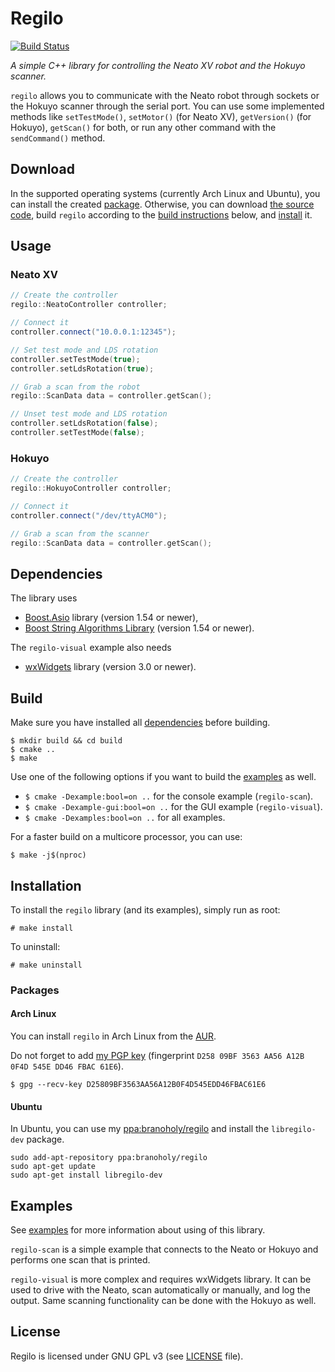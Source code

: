 # Regilo
[![Build Status](https://travis-ci.org/branoholy/regilo.svg?branch=master)](https://travis-ci.org/branoholy/regilo)

*A simple C++ library for controlling the Neato XV robot and the Hokuyo scanner.*

`regilo` allows you to communicate with the Neato robot through sockets or the
Hokuyo scanner through the serial port. You can use some implemented methods
like `setTestMode()`, `setMotor()` (for Neato XV), `getVersion()` (for Hokuyo),
`getScan()` for both, or run any other command with the `sendCommand()` method.

## Download
In the supported operating systems (currently Arch Linux and Ubuntu), you can
install the created [package](#packages). Otherwise, you can download
[the source code](https://github.com/branoholy/regilo/releases), build `regilo`
according to the [build instructions](#build) below, and
[install](#installation) it.

## Usage

### Neato XV
```cpp
// Create the controller
regilo::NeatoController controller;

// Connect it
controller.connect("10.0.0.1:12345");

// Set test mode and LDS rotation
controller.setTestMode(true);
controller.setLdsRotation(true);

// Grab a scan from the robot
regilo::ScanData data = controller.getScan();

// Unset test mode and LDS rotation
controller.setLdsRotation(false);
controller.setTestMode(false);
```

### Hokuyo
```cpp
// Create the controller
regilo::HokuyoController controller;

// Connect it
controller.connect("/dev/ttyACM0");

// Grab a scan from the scanner
regilo::ScanData data = controller.getScan();
```

## Dependencies
The library uses

* [Boost.Asio](http://www.boost.org/doc/libs/release/doc/html/boost_asio.html)
library (version 1.54 or newer),
* [Boost String Algorithms Library](http://www.boost.org/doc/libs/release/doc/html/string_algo.html)
(version 1.54 or newer).

The `regilo-visual` example also needs

* [wxWidgets](https://www.wxwidgets.org) library (version 3.0 or newer).

## Build
Make sure you have installed all [dependencies](#dependencies) before building.

```text
$ mkdir build && cd build
$ cmake ..
$ make
```

Use one of the following options if you want to build the [examples](https://github.com/branoholy/regilo/tree/master/examples)
as well.

* `$ cmake -Dexample:bool=on ..` for the console example (`regilo-scan`).
* `$ cmake -Dexample-gui:bool=on ..` for the GUI example (`regilo-visual`).
* `$ cmake -Dexamples:bool=on ..` for all examples.

For a faster build on a multicore processor, you can use:

```text
$ make -j$(nproc)
```

## Installation
To install the `regilo` library (and its examples), simply run as root:

```text
# make install
```

To uninstall:

```text
# make uninstall
```

### Packages

#### Arch Linux
You can install `regilo` in Arch Linux from the [AUR](https://aur.archlinux.org/packages/regilo).

Do not forget to add [my PGP key](http://pgp.mit.edu/pks/lookup?search=0xD25809BF3563AA56A12B0F4D545EDD46FBAC61E6&fingerprint=on)
(fingerprint `D258 09BF 3563 AA56 A12B  0F4D 545E DD46 FBAC 61E6`).

```text
$ gpg --recv-key D25809BF3563AA56A12B0F4D545EDD46FBAC61E6
```

#### Ubuntu
In Ubuntu, you can use my [ppa:branoholy/regilo](https://launchpad.net/~branoholy/+archive/ubuntu/regilo)
and install the `libregilo-dev` package.

```text
sudo add-apt-repository ppa:branoholy/regilo
sudo apt-get update
sudo apt-get install libregilo-dev
```

## Examples
See [examples](https://github.com/branoholy/regilo/tree/master/examples) for
more information about using of this library.

`regilo-scan` is a simple example that connects to the Neato or Hokuyo and
performs one scan that is printed.

`regilo-visual` is more complex and requires wxWidgets library. It can be used
to drive with the Neato, scan automatically or manually, and log the output.
Same scanning functionality can be done with the Hokuyo as well.

## License
Regilo is licensed under GNU GPL v3 (see
[LICENSE](https://github.com/branoholy/regilo/blob/master/LICENSE)
file).

